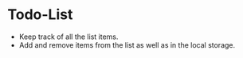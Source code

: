 # Todo-List

* Keep track of all the list items.
* Add and remove items from the list as well as in the local storage.

